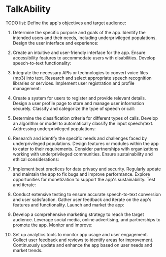 # TalkAbility
TODO list:
Define the app's objectives and target audience:

1. Determine the specific purpose and goals of the app.
Identify the intended users and their needs, including underprivileged populations.
Design the user interface and experience:

2. Create an intuitive and user-friendly interface for the app.
Ensure accessibility features to accommodate users with disabilities.
Develop speech-to-text functionality:

3. Integrate the necessary APIs or technologies to convert voice files (mp3) into text.
Research and select appropriate speech recognition libraries or services.
Implement user registration and profile management:

4. Create a system for users to register and provide relevant details.
Design a user profile page to store and manage user information securely.
Classify and categorize the type of speech or call:

5. Determine the classification criteria for different types of calls.
Develop an algorithm or model to automatically classify the input speech/text.
Addressing underprivileged populations:

6. Research and identify the specific needs and challenges faced by underprivileged populations.
Design features or modules within the app to cater to their requirements.
Consider partnerships with organizations working with underprivileged communities.
Ensure sustainability and ethical considerations:

7. Implement best practices for data privacy and security.
Regularly update and maintain the app to fix bugs and improve performance.
Explore opportunities for monetization to support the app's sustainability.
Test and iterate:

8. Conduct extensive testing to ensure accurate speech-to-text conversion and user satisfaction.
Gather user feedback and iterate on the app's features and functionality.
Launch and market the app:

9. Develop a comprehensive marketing strategy to reach the target audience.
Leverage social media, online advertising, and partnerships to promote the app.
Monitor and improve:

10. Set up analytics tools to monitor app usage and user engagement.
Collect user feedback and reviews to identify areas for improvement.
Continuously update and enhance the app based on user needs and market trends.
